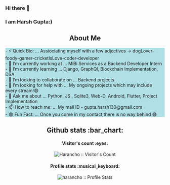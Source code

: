 ### Hi there 👋
### I am Harsh Gupta:) 
<h2 align="center">About Me</h2>
<div style="background-color:powderblue;">
- ⚡ Quick Bio: ... Assiociating myself with a few adjectives -> dogLover-foody-gamer-cricketIsLove-coder-developer<br>
- 🔭 I’m currently working at ... MiBi Services as a Backend Developer Intern<br>
- 🌱 I’m currently learning ... Django, GraphQl, Blockchain Implementation, DSA<br>
- 👯 I’m looking to collaborate on ... Backend projects<br>
- 🤔 I’m looking for help with ... My ongoing projects which may include every stream!😄<br>
- 💬 Ask me about ... Python, JS , Sqlite3, Web-D, Android, Flutter, Project Implementation <br>
- 📫 How to reach me: ... My mail ID - gupta.harsh130@gmail.com<br>
- 😄 Fun Fact: ...  Once you come in my contact,there is no way behind 😄
</div>
<h2 align="center">Github stats :bar_chart:</h2>

<h4 align="center">Visitor's count :eyes:</h4>

<p align="center"><img src="https://profile-counter.glitch.me/{harancho}/count.svg" alt="Harancho :: Visitor's Count" /></p>

<h4 align="center">Profile stats :musical_keyboard:</h4>

<p align="center"><img src="https://github-readme-stats.vercel.app/api?username=harancho&show_icons=true&theme=synthwave&count_private=true&hide=stars&include_all_commits=true" alt="harancho :: Profile Stats" /></p>
